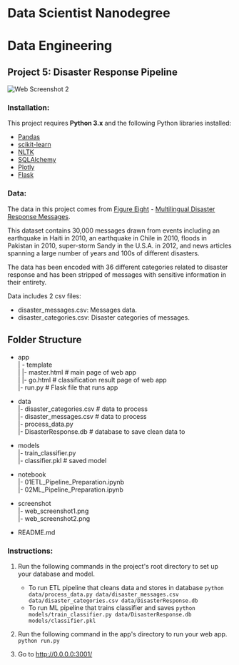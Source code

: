# Data Scientist Nanodegree
# Data Engineering
## Project 5: Disaster Response Pipeline

![Web Screenshot 2](https://github.com/LucasBoTang/Project_Disater_Response_Pipeline/blob/master/screenshot/web_screenshot2.png)

### Installation:

This project requires **Python 3.x** and the following Python libraries installed:

- [Pandas](http://pandas.pydata.org)
- [scikit-learn](http://scikit-learn.org/stable/)
- [NLTK](https://www.nltk.org/)
- [SQLAlchemy](https://www.sqlalchemy.org/)
- [Plotly](https://plot.ly/)
- [Flask](http://flask.pocoo.org/)

### Data:

The data in this project comes from [Figure Eight](https://www.figure-eight.com/) - [Multilingual Disaster Response Messages](https://www.figure-eight.com/dataset/combined-disaster-response-data/).

This dataset contains 30,000 messages drawn from events including an earthquake in Haiti in 2010, an earthquake in Chile in 2010, floods in Pakistan in 2010, super-storm Sandy in the U.S.A. in 2012, and news articles spanning a large number of years and 100s of different disasters.

The data has been encoded with 36 different categories related to disaster response and has been stripped of messages with sensitive information in their entirety.

Data includes 2 csv files:
* disaster_messages.csv: Messages data.
* disaster_categories.csv: Disaster categories of messages.

## Folder Structure

- app  
| - template  
| |- master.html  # main page of web app  
| |- go.html  # classification result page of web app  
|- run.py  # Flask file that runs app  
  
- data  
|- disaster_categories.csv  # data to process  
|- disaster_messages.csv  # data to process  
|- process_data.py  
|- DisasterResponse.db   # database to save clean data to  
  
- models  
|- train_classifier.py  
|- classifier.pkl  # saved model  
  
- notebook  
|- 01ETL_Pipeline_Preparation.ipynb  
|- 02ML_Pipeline_Preparation.ipynb  
  
- screenshot  
|- web_screenshot1.png  
|- web_screenshot2.png  
  
- README.md  

### Instructions:
1. Run the following commands in the project's root directory to set up your database and model.

    - To run ETL pipeline that cleans data and stores in database
        `python data/process_data.py data/disaster_messages.csv data/disaster_categories.csv data/DisasterResponse.db`
    - To run ML pipeline that trains classifier and saves
        `python models/train_classifier.py data/DisasterResponse.db models/classifier.pkl`

2. Run the following command in the app's directory to run your web app.
    `python run.py`

3. Go to http://0.0.0.0:3001/
